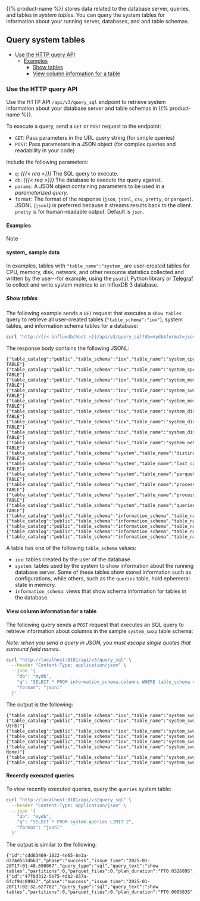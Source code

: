 <!--Shortcode-->
{{% product-name %}} stores data related to the database server, queries, and tables in _system tables_.
You can query the system tables for information about your running server, databases, and and table schemas.

## Query system tables

- [Use the HTTP query API](#use-the-http-query-api)
  - [Examples](#examples)
    - [Show tables](#show-tables)
    - [View column information for a table](#view-column-information-for-a-table)

### Use the HTTP query API 

Use the HTTP API `/api/v3/query_sql` endpoint to retrieve system information about your database server and table schemas in {{% product-name %}}.


To execute a query, send a `GET` or `POST` request to the endpoint:

- `GET`: Pass parameters in the URL query string (for simple queries)
- `POST`: Pass parameters in a JSON object (for complex queries and readability in your code)

Include the following parameters:

- `q`: _({{< req >}})_ The SQL query to execute.
- `db`: _({{< req >}})_ The database to execute the query against.
- `params`: A JSON object containing parameters to be used in a _parameterized query_.
- `format`: The format of the response (`json`, `jsonl`, `csv`, `pretty`, or `parquet`).
  JSONL (`jsonl`) is preferred because it streams results back to the client.
  `pretty` is for human-readable output. Default is `json`.

#### Examples

> [!Note]
> #### system\_ sample data
>
> In examples, tables with `"table_name":"system_` are user-created tables for CPU, memory, disk,
> network, and other resource statistics collected and written
> by the user--for example, using the `psutil` Python library or
> [Telegraf](/telegraf/v1/get-started/) to collect
> and write system metrics to an InfluxDB 3 database.

##### Show tables

The following example sends a `GET` request that executes a `show tables` query
to retrieve all user-created
tables (`"table_schema":"iox"`), system tables, and information schema tables
for a database:

```bash
curl "http://{{< influxdb/host >}}/api/v3/query_sql?db=mydb&format=jsonl&q=show%20tables"
```

The response body contains the following JSONL:

```jsonl
{"table_catalog":"public","table_schema":"iox","table_name":"system_cpu","table_type":"BASE TABLE"}
{"table_catalog":"public","table_schema":"iox","table_name":"system_cpu_cores","table_type":"BASE TABLE"}
{"table_catalog":"public","table_schema":"iox","table_name":"system_memory","table_type":"BASE TABLE"}
{"table_catalog":"public","table_schema":"iox","table_name":"system_swap","table_type":"BASE TABLE"}
{"table_catalog":"public","table_schema":"iox","table_name":"system_memory_faults","table_type":"BASE TABLE"}
{"table_catalog":"public","table_schema":"iox","table_name":"system_disk_usage","table_type":"BASE TABLE"}
{"table_catalog":"public","table_schema":"iox","table_name":"system_disk_io","table_type":"BASE TABLE"}
{"table_catalog":"public","table_schema":"iox","table_name":"system_disk_performance","table_type":"BASE TABLE"}
{"table_catalog":"public","table_schema":"iox","table_name":"system_network","table_type":"BASE TABLE"}
{"table_catalog":"public","table_schema":"system","table_name":"distinct_caches","table_type":"BASE TABLE"}
{"table_catalog":"public","table_schema":"system","table_name":"last_caches","table_type":"BASE TABLE"}
{"table_catalog":"public","table_schema":"system","table_name":"parquet_files","table_type":"BASE TABLE"}
{"table_catalog":"public","table_schema":"system","table_name":"processing_engine_plugins","table_type":"BASE TABLE"}
{"table_catalog":"public","table_schema":"system","table_name":"processing_engine_triggers","table_type":"BASE TABLE"}
{"table_catalog":"public","table_schema":"system","table_name":"queries","table_type":"BASE TABLE"}
{"table_catalog":"public","table_schema":"information_schema","table_name":"tables","table_type":"VIEW"}
{"table_catalog":"public","table_schema":"information_schema","table_name":"views","table_type":"VIEW"}
{"table_catalog":"public","table_schema":"information_schema","table_name":"columns","table_type":"VIEW"}
{"table_catalog":"public","table_schema":"information_schema","table_name":"df_settings","table_type":"VIEW"}
{"table_catalog":"public","table_schema":"information_schema","table_name":"schemata","table_type":"VIEW"}
```

A table has one of the following `table_schema` values:

- `iox`: tables created by the user of the database.
- `system`: tables used by the system to show information about the running database server.
  Some of these tables show stored information such as configurations,
  while others, such as the `queries` table, hold ephemeral state in memory.
- `information_schema`: views that show schema information for tables in the database.

#### View column information for a table

The following query sends a `POST` request that executes an SQL query to
retrieve information about columns in the sample `system_swap` table schema:

_Note: when you send a query in JSON, you must escape single quotes
that surround field names._

```bash
curl "http://localhost:8181/api/v3/query_sql" \
  --header "Content-Type: application/json" \
  --json '{
    "db": "mydb",
    "q": "SELECT * FROM information_schema.columns WHERE table_schema = '"'iox'"' AND table_name = '"'system_swap'"'",
    "format": "jsonl"
  }'
```

The output is the following:

```jsonl
{"table_catalog":"public","table_schema":"iox","table_name":"system_swap","column_name":"free","ordinal_position":0,"is_nullable":"YES","data_type":"UInt64"}
{"table_catalog":"public","table_schema":"iox","table_name":"system_swap","column_name":"host","ordinal_position":1,"is_nullable":"NO","data_type":"Dictionary(Int32, Utf8)"}
{"table_catalog":"public","table_schema":"iox","table_name":"system_swap","column_name":"percent","ordinal_position":2,"is_nullable":"YES","data_type":"Float64","numeric_precision":24,"numeric_precision_radix":2}
{"table_catalog":"public","table_schema":"iox","table_name":"system_swap","column_name":"sin","ordinal_position":3,"is_nullable":"YES","data_type":"UInt64"}
{"table_catalog":"public","table_schema":"iox","table_name":"system_swap","column_name":"sout","ordinal_position":4,"is_nullable":"YES","data_type":"UInt64"}
{"table_catalog":"public","table_schema":"iox","table_name":"system_swap","column_name":"time","ordinal_position":5,"is_nullable":"NO","data_type":"Timestamp(Nanosecond, None)"}
{"table_catalog":"public","table_schema":"iox","table_name":"system_swap","column_name":"total","ordinal_position":6,"is_nullable":"YES","data_type":"UInt64"}
{"table_catalog":"public","table_schema":"iox","table_name":"system_swap","column_name":"used","ordinal_position":7,"is_nullable":"YES","data_type":"UInt64"}
```

#### Recently executed queries

To view recently executed queries, query the `queries` system table:

```bash
curl "http://localhost:8181/api/v3/query_sql" \
  --header "Content-Type: application/json" \
  --json '{
    "db": "mydb",
    "q": "SELECT * FROM system.queries LIMIT 2",
    "format": "jsonl"
  }'
```

The output is similar to the following:

```jsonl
{"id":"cdd63409-1822-4e65-8e3a-d274d553dbb3","phase":"success","issue_time":"2025-01-20T17:01:40.690067","query_type":"sql","query_text":"show tables","partitions":0,"parquet_files":0,"plan_duration":"PT0.032689S","permit_duration":"PT0.000202S","execute_duration":"PT0.000223S","end2end_duration":"PT0.033115S","compute_duration":"P0D","max_memory":0,"success":true,"running":false,"cancelled":false}
{"id":"47f8d312-5e75-4db2-837a-6fcf94c09927","phase":"success","issue_time":"2025-01-20T17:02:32.627782","query_type":"sql","query_text":"show tables","partitions":0,"parquet_files":0,"plan_duration":"PT0.000583S","permit_duration":"PT0.000015S","execute_duration":"PT0.000063S","end2end_duration":"PT0.000662S","compute_duration":"P0D","max_memory":0,"success":true,"running":false,"cancelled":false}
```
